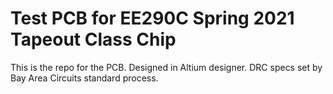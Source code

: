 # Test PCB for EE290C Spring 2021 Tapeout Class Chip

This is the repo for the PCB. Designed in Altium designer. DRC specs set by Bay Area Circuits standard process.
